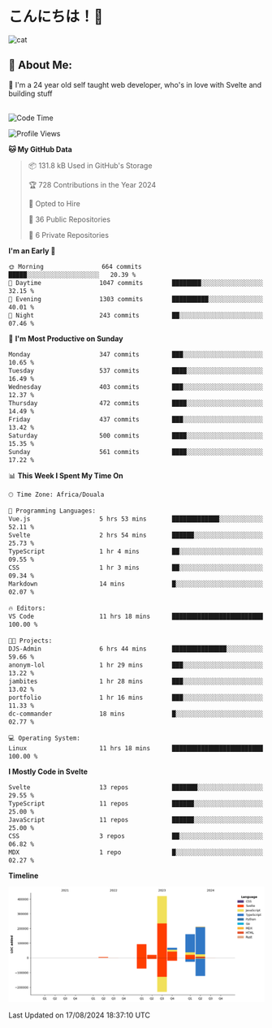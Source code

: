 

# こんにちは！🙂  
![cat](https://github.com/michaelnji/michaelnji/assets/73862378/606e99e9-2c18-4853-8722-991e4af8eae6)

## 💫 About Me:
🙂 I'm a 24 year old self taught web developer, who's in love with Svelte and building stuff <br><br>

<!--START_SECTION:waka-->
![Code Time](http://img.shields.io/badge/Code%20Time-851%20hrs%2023%20mins-blue)

![Profile Views](http://img.shields.io/badge/Profile%20Views-13-blue)

**🐱 My GitHub Data** 

> 📦 131.8 kB Used in GitHub's Storage 
 > 
> 🏆 728 Contributions in the Year 2024
 > 
> 💼 Opted to Hire
 > 
> 📜 36 Public Repositories 
 > 
> 🔑 6 Private Repositories 
 > 
**I'm an Early 🐤** 

```text
🌞 Morning                664 commits         █████░░░░░░░░░░░░░░░░░░░░   20.39 % 
🌆 Daytime                1047 commits        ████████░░░░░░░░░░░░░░░░░   32.15 % 
🌃 Evening                1303 commits        ██████████░░░░░░░░░░░░░░░   40.01 % 
🌙 Night                  243 commits         ██░░░░░░░░░░░░░░░░░░░░░░░   07.46 % 
```
📅 **I'm Most Productive on Sunday** 

```text
Monday                   347 commits         ███░░░░░░░░░░░░░░░░░░░░░░   10.65 % 
Tuesday                  537 commits         ████░░░░░░░░░░░░░░░░░░░░░   16.49 % 
Wednesday                403 commits         ███░░░░░░░░░░░░░░░░░░░░░░   12.37 % 
Thursday                 472 commits         ████░░░░░░░░░░░░░░░░░░░░░   14.49 % 
Friday                   437 commits         ███░░░░░░░░░░░░░░░░░░░░░░   13.42 % 
Saturday                 500 commits         ████░░░░░░░░░░░░░░░░░░░░░   15.35 % 
Sunday                   561 commits         ████░░░░░░░░░░░░░░░░░░░░░   17.22 % 
```


📊 **This Week I Spent My Time On** 

```text
🕑︎ Time Zone: Africa/Douala

💬 Programming Languages: 
Vue.js                   5 hrs 53 mins       █████████████░░░░░░░░░░░░   52.11 % 
Svelte                   2 hrs 54 mins       ██████░░░░░░░░░░░░░░░░░░░   25.73 % 
TypeScript               1 hr 4 mins         ██░░░░░░░░░░░░░░░░░░░░░░░   09.55 % 
CSS                      1 hr 3 mins         ██░░░░░░░░░░░░░░░░░░░░░░░   09.34 % 
Markdown                 14 mins             █░░░░░░░░░░░░░░░░░░░░░░░░   02.07 % 

🔥 Editors: 
VS Code                  11 hrs 18 mins      █████████████████████████   100.00 % 

🐱‍💻 Projects: 
DJS-Admin                6 hrs 44 mins       ███████████████░░░░░░░░░░   59.66 % 
anonym-lol               1 hr 29 mins        ███░░░░░░░░░░░░░░░░░░░░░░   13.22 % 
jambites                 1 hr 28 mins        ███░░░░░░░░░░░░░░░░░░░░░░   13.02 % 
portfolio                1 hr 16 mins        ███░░░░░░░░░░░░░░░░░░░░░░   11.33 % 
dc-commander             18 mins             █░░░░░░░░░░░░░░░░░░░░░░░░   02.77 % 

💻 Operating System: 
Linux                    11 hrs 18 mins      █████████████████████████   100.00 % 
```

**I Mostly Code in Svelte** 

```text
Svelte                   13 repos            ███████░░░░░░░░░░░░░░░░░░   29.55 % 
TypeScript               11 repos            ██████░░░░░░░░░░░░░░░░░░░   25.00 % 
JavaScript               11 repos            ██████░░░░░░░░░░░░░░░░░░░   25.00 % 
CSS                      3 repos             ██░░░░░░░░░░░░░░░░░░░░░░░   06.82 % 
MDX                      1 repo              █░░░░░░░░░░░░░░░░░░░░░░░░   02.27 % 
```



**Timeline**

![Lines of Code chart](https://raw.githubusercontent.com/michaelnji/michaelnji/main/assets/bar_graph.png)


 Last Updated on 17/08/2024 18:37:10 UTC
<!--END_SECTION:waka-->
